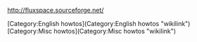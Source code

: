 <http://fluxspace.sourceforge.net/>

[Category:English howtos](Category:English howtos "wikilink") [Category:Misc howtos](Category:Misc howtos "wikilink")
